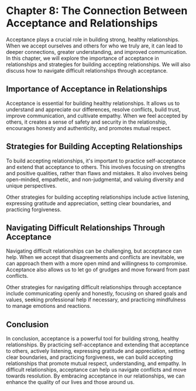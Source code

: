 Chapter 8: The Connection Between Acceptance and Relationships
==============================================================

Acceptance plays a crucial role in building strong, healthy relationships. When we accept ourselves and others for who we truly are, it can lead to deeper connections, greater understanding, and improved communication. In this chapter, we will explore the importance of acceptance in relationships and strategies for building accepting relationships. We will also discuss how to navigate difficult relationships through acceptance.

Importance of Acceptance in Relationships
-----------------------------------------

Acceptance is essential for building healthy relationships. It allows us to understand and appreciate our differences, resolve conflicts, build trust, improve communication, and cultivate empathy. When we feel accepted by others, it creates a sense of safety and security in the relationship, encourages honesty and authenticity, and promotes mutual respect.

Strategies for Building Accepting Relationships
-----------------------------------------------

To build accepting relationships, it's important to practice self-acceptance and extend that acceptance to others. This involves focusing on strengths and positive qualities, rather than flaws and mistakes. It also involves being open-minded, empathetic, and non-judgmental, and valuing diversity and unique perspectives.

Other strategies for building accepting relationships include active listening, expressing gratitude and appreciation, setting clear boundaries, and practicing forgiveness.

Navigating Difficult Relationships Through Acceptance
-----------------------------------------------------

Navigating difficult relationships can be challenging, but acceptance can help. When we accept that disagreements and conflicts are inevitable, we can approach them with a more open mind and willingness to compromise. Acceptance also allows us to let go of grudges and move forward from past conflicts.

Other strategies for navigating difficult relationships through acceptance include communicating openly and honestly, focusing on shared goals and values, seeking professional help if necessary, and practicing mindfulness to manage emotions and reactions.

Conclusion
----------

In conclusion, acceptance is a powerful tool for building strong, healthy relationships. By practicing self-acceptance and extending that acceptance to others, actively listening, expressing gratitude and appreciation, setting clear boundaries, and practicing forgiveness, we can build accepting relationships that promote mutual respect, understanding, and empathy. In difficult relationships, acceptance can help us navigate conflicts and move towards resolution. By embracing acceptance in our relationships, we can enhance the quality of our lives and those around us.
